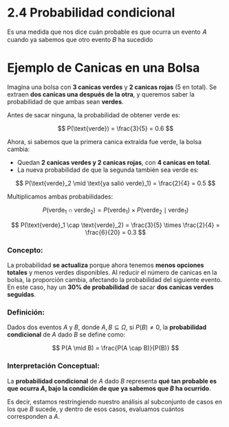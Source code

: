 # 2.4 Probabilidad condicional

Es una medida que nos dice cuán probable es que ocurra un evento 𝐴 cuando ya sabemos que otro evento 𝐵 ha sucedido

# Ejemplo de Canicas en una Bolsa

Imagina una bolsa con **3 canicas verdes** y **2 canicas rojas** (5 en total). Se extraen **dos canicas una después de la otra**, y queremos saber la probabilidad de que ambas sean **verdes**.

Antes de sacar ninguna, la probabilidad de obtener verde es:

$$
P(\text{verde}) = \frac{3}{5} = 0.6
$$

Ahora, si sabemos que la primera canica extraída fue verde, la bolsa cambia:

- Quedan **2 canicas verdes y 2 canicas rojas**, con **4 canicas en total**.
- La nueva probabilidad de que la segunda también sea verde es:

$$
P(\text{verde}_2 \mid \text{ya salió verde}_1) = \frac{2}{4} = 0.5
$$

Multiplicamos ambas probabilidades:

$$
P(\text{verde}_1 \cap \text{verde}_2) = P(\text{verde}_1) \times P(\text{verde}_2 \mid \text{verde}_1)
$$

$$
P(\text{verde}_1 \cap \text{verde}_2) = \frac{3}{5} \times \frac{2}{4} = \frac{6}{20} = 0.3
$$

### **Concepto:**
La probabilidad **se actualiza** porque ahora tenemos **menos opciones totales** y menos verdes disponibles. Al reducir el número de canicas en la bolsa, la proporción cambia, afectando la probabilidad del siguiente evento. En este caso, hay un **30% de probabilidad** de sacar **dos canicas verdes seguidas**.

### **Definición:**  
Dados dos eventos $A$ y $B$, donde $A, B \subseteq \Omega$, si $P(B) \neq 0$, la **probabilidad condicional** de $A$ dado $B$ se define como:

$$
P(A \mid B) = \frac{P(A \cap B)}{P(B)}
$$

### **Interpretación Conceptual:**  
La **probabilidad condicional** de $A$ dado $B$ representa **qué tan probable es que ocurra $A$, bajo la condición de que ya sabemos que $B$ ha ocurrido**.  

Es decir, estamos restringiendo nuestro análisis al subconjunto de casos en los que $B$ sucede, y dentro de esos casos, evaluamos cuántos corresponden a $A$.
